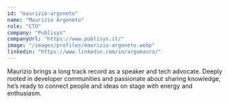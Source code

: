 ```yaml
---
id: "maurizio-argoneto"
name: "Maurizio Argoneto"
role: "CTO"
company: "Publisys"
companyUrl: "https://www.publisys.it/"
image: "/images/profiles/maurizio-argoneto.webp"
linkedin: "https://www.linkedin.com/in/argomauro/"
---
```


Maurizio brings a long track record as a speaker and tech advocate. Deeply rooted in developer communities and passionate about sharing knowledge, he’s ready to connect people and ideas on stage with energy and enthusiasm.
